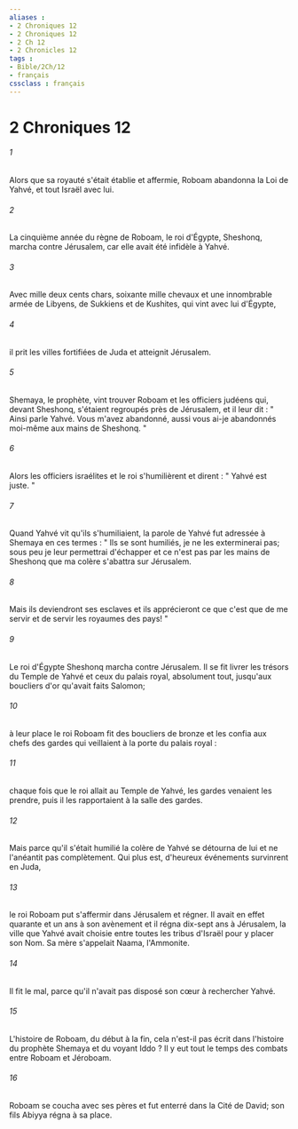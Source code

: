 ```yaml
---
aliases : 
- 2 Chroniques 12
- 2 Chroniques 12
- 2 Ch 12
- 2 Chronicles 12
tags : 
- Bible/2Ch/12
- français
cssclass : français
---
```


# 2 Chroniques 12

###### 1
Alors que sa royauté s'était établie et affermie, Roboam abandonna la Loi de Yahvé, et tout Israël avec lui. 
###### 2
La cinquième année du règne de Roboam, le roi d'Égypte, Sheshonq, marcha contre Jérusalem, car elle avait été infidèle à Yahvé. 
###### 3
Avec mille deux cents chars, soixante mille chevaux et une innombrable armée de Libyens, de Sukkiens et de Kushites, qui vint avec lui d'Égypte, 
###### 4
il prit les villes fortifiées de Juda et atteignit Jérusalem. 
###### 5
Shemaya, le prophète, vint trouver Roboam et les officiers judéens qui, devant Sheshonq, s'étaient regroupés près de Jérusalem, et il leur dit : " Ainsi parle Yahvé. Vous m'avez abandonné, aussi vous ai-je abandonnés moi-même aux mains de Sheshonq. " 
###### 6
Alors les officiers israélites et le roi s'humilièrent et dirent : " Yahvé est juste. " 
###### 7
Quand Yahvé vit qu'ils s'humiliaient, la parole de Yahvé fut adressée à Shemaya en ces termes : " Ils se sont humiliés, je ne les exterminerai pas; sous peu je leur permettrai d'échapper et ce n'est pas par les mains de Sheshonq que ma colère s'abattra sur Jérusalem. 
###### 8
Mais ils deviendront ses esclaves et ils apprécieront ce que c'est que de me servir et de servir les royaumes des pays! " 
###### 9
Le roi d'Égypte Sheshonq marcha contre Jérusalem. Il se fit livrer les trésors du Temple de Yahvé et ceux du palais royal, absolument tout, jusqu'aux boucliers d'or qu'avait faits Salomon; 
###### 10
à leur place le roi Roboam fit des boucliers de bronze et les confia aux chefs des gardes qui veillaient à la porte du palais royal : 
###### 11
chaque fois que le roi allait au Temple de Yahvé, les gardes venaient les prendre, puis il les rapportaient à la salle des gardes. 
###### 12
Mais parce qu'il s'était humilié la colère de Yahvé se détourna de lui et ne l'anéantit pas complètement. Qui plus est, d'heureux événements survinrent en Juda, 
###### 13
le roi Roboam put s'affermir dans Jérusalem et régner. Il avait en effet quarante et un ans à son avènement et il régna dix-sept ans à Jérusalem, la ville que Yahvé avait choisie entre toutes les tribus d'Israël pour y placer son Nom. Sa mère s'appelait Naama, l'Ammonite. 
###### 14
Il fit le mal, parce qu'il n'avait pas disposé son cœur à rechercher Yahvé. 
###### 15
L'histoire de Roboam, du début à la fin, cela n'est-il pas écrit dans l'histoire du prophète Shemaya et du voyant Iddo ? Il y eut tout le temps des combats entre Roboam et Jéroboam. 
###### 16
Roboam se coucha avec ses pères et fut enterré dans la Cité de David; son fils Abiyya régna à sa place. 
